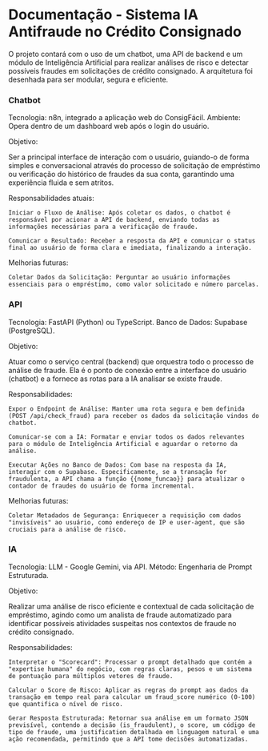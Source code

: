 # Documentação - Sistema IA Antifraude no Crédito Consignado

O projeto contará com o uso de um chatbot, uma API de backend e um módulo de Inteligência Artificial para realizar análises de risco e detectar possíveis fraudes em solicitações de crédito consignado. A arquitetura foi desenhada para ser modular, segura e eficiente.

### Chatbot

Tecnologia: n8n, integrado a aplicação web do ConsigFácil.
Ambiente: Opera dentro de um dashboard web após o login do usuário.

Objetivo:

Ser a principal interface de interação com o usuário, guiando-o de forma simples e conversacional através do processo de solicitação de empréstimo ou verificação do histórico de fraudes da sua conta, garantindo uma experiência fluida e sem atritos.

Responsabilidades atuais:
```
Iniciar o Fluxo de Análise: Após coletar os dados, o chatbot é responsável por acionar a API de backend, enviando todas as informações necessárias para a verificação de fraude.

Comunicar o Resultado: Receber a resposta da API e comunicar o status final ao usuário de forma clara e imediata, finalizando a interação.
```

Melhorias futuras:
```
Coletar Dados da Solicitação: Perguntar ao usuário informações essenciais para o empréstimo, como valor solicitado e número parcelas.
```

### API

Tecnologia: FastAPI (Python) ou TypeScript.
Banco de Dados: Supabase (PostgreSQL).

Objetivo:

Atuar como o serviço central (backend) que orquestra todo o processo de análise de fraude. Ela é o ponto de conexão entre a interface do usuário (chatbot) e a fornece as rotas para a IA analisar se existe fraude.

Responsabilidades:
```
Expor o Endpoint de Análise: Manter uma rota segura e bem definida (POST /api/check_fraud) para receber os dados da solicitação vindos do chatbot.

Comunicar-se com a IA: Formatar e enviar todos os dados relevantes para o módulo de Inteligência Artificial e aguardar o retorno da análise.

Executar Ações no Banco de Dados: Com base na resposta da IA, interagir com o Supabase. Especificamente, se a transação for fraudulenta, a API chama a função {{nome_funcao}} para atualizar o contador de fraudes do usuário de forma incremental.
```

Melhorias futuras:
```
Coletar Metadados de Segurança: Enriquecer a requisição com dados "invisíveis" ao usuário, como endereço de IP e user-agent, que são cruciais para a análise de risco.
```

### IA

Tecnologia: LLM - Google Gemini, via API.
Método: Engenharia de Prompt Estruturada.

Objetivo:

Realizar uma análise de risco eficiente e contextual de cada solicitação de empréstimo, agindo como um analista de fraude automatizado para identificar possíveis atividades suspeitas nos contextos de fraude no crédito consignado.

Responsabilidades:
```
Interpretar o "Scorecard": Processar o prompt detalhado que contém a "expertise humana" do negócio, com regras claras, pesos e um sistema de pontuação para múltiplos vetores de fraude.

Calcular o Score de Risco: Aplicar as regras do prompt aos dados da transação em tempo real para calcular um fraud_score numérico (0-100) que quantifica o nível de risco.

Gerar Resposta Estruturada: Retornar sua análise em um formato JSON previsível, contendo a decisão (is_fraudulent), o score, um código de tipo de fraude, uma justification detalhada em linguagem natural e uma ação recomendada, permitindo que a API tome decisões automatizadas.
```
